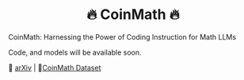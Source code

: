 <h1 align="center">🔥 CoinMath 🔥</h1>

CoinMath: Harnessing the Power of Coding Instruction for Math LLMs

Code, and models will be available soon.

📄 [arXiv](https://arxiv.org/pdf/2412.11699v1) | 📂[CoinMath Dataset](https://huggingface.co/datasets/amao0o0/CoinMath)
